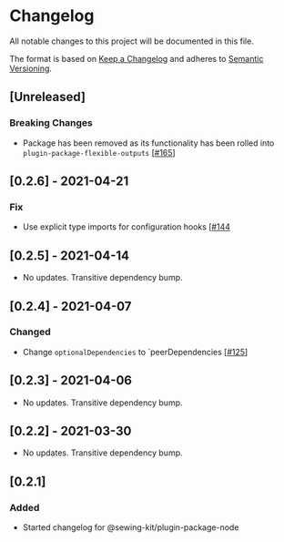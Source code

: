 # Changelog

All notable changes to this project will be documented in this file.

The format is based on [Keep a Changelog](http://keepachangelog.com/en/1.0.0/)
and adheres to [Semantic Versioning](http://semver.org/spec/v2.0.0.html).

## [Unreleased]

### Breaking Changes

- Package has been removed as its functionality has been rolled into `plugin-package-flexible-outputs` [[#165](https://github.com/Shopify/sewing-kit-next/pull/165)]

## [0.2.6] - 2021-04-21

### Fix

- Use explicit type imports for configuration hooks [[#144](https://github.com/Shopify/sewing-kit-next/pull/144/files)

## [0.2.5] - 2021-04-14

- No updates. Transitive dependency bump.

## [0.2.4] - 2021-04-07

### Changed

- Change `optionalDependencies` to `peerDependencies [[#125](https://github.com/Shopify/sewing-kit-next/pull/125/files)]

## [0.2.3] - 2021-04-06

- No updates. Transitive dependency bump.

## [0.2.2] - 2021-03-30

- No updates. Transitive dependency bump.

## [0.2.1]

### Added

- Started changelog for @sewing-kit/plugin-package-node
